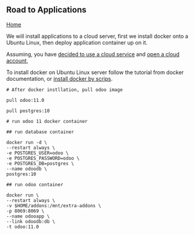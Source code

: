 ## Road to Applications

[Home](https://github.com/tacticlink/cheapdigital/blob/master/README.md)

We will install applications to a cloud server, first we install docker onto a Ubuntu Linux, then deploy application container up on it. 

Assuming, you have [decided to use a cloud service](https://github.com/tacticlink/cheapdigital/blob/master/basis/go-cloud.md) and [open a cloud account](),

To install docker on Ubuntu Linux server follow the tutorial from docker documentation, or [install docker by scrips](https://github.com/tacticlink/cheapdigital/blob/master/dev/install-docker.md).

	# After docker instllation, pull odoo image

	pull odoo:11.0

	pull postgres:10

	# run odoo 11 docker container

	## run database container

	docker run -d \
	--restart always \
	-e POSTGRES_USER=odoo \
	-e POSTGRES_PASSWORD=odoo \ 
	-e POSTGRES_DB=postgres \
	--name odoodb \
	postgres:10

	## run odoo container

	docker run \ 
	--restart always \
	-v $HOME/addons:/mnt/extra-addons \
	-p 8069:8069 \
	--name odooapp \ 
	--link odoodb:db \
	-t odoo:11.0
